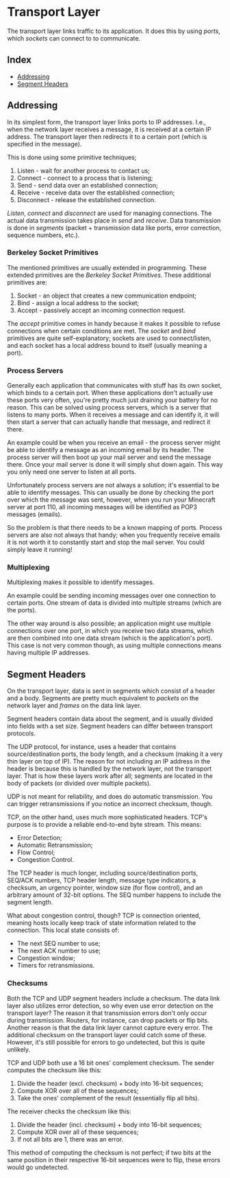 # Transport Layer
The transport layer links traffic to its application. It does this by using *ports*, which *sockets* can connect to to
communicate.

## Index
- [Addressing](#addressing)
- [Segment Headers](#segment-headers)

## Addressing
In its simplest form, the transport layer links ports to IP addresses. I.e., when the network layer receives a message,
it is received at a certain IP address. The transport layer then redirects it to a certain port (which is specified in
the message).

This is done using some primitive techniques;
1. Listen - wait for another process to contact us;
2. Connect - connect to a process that is listening;
3. Send - send data over an established connection;
4. Receive - receive data over the established connection;
5. Disconnect - release the established connection.

*Listen*, *connect* and *disconnect* are used for managing connections. The actual data transmission takes place in *send* and
*receive*. Data transmission is done in *segments* (packet + transmission data like ports, error correction, sequence
numbers, etc.).

### Berkeley Socket Primitives
The mentioned primitives are usually extended in programming. These extended primitives are the *Berkeley Socket
Primitives*. These additional primitives are:
1. Socket - an object that creates a new communication endpoint;
2. Bind - assign a local address to the socket;
3. Accept - passively accept an incoming connection request.

The *accept* primitive comes in handy because it makes it possible to refuse connections when certain conditions are met.
The *socket* and *bind* primitives are quite self-explanatory; sockets are used to connect/listen, and each socket has a
local address bound to itself (usually meaning a port).

### Process Servers
Generally each application that communicates with stuff has its own socket, which binds to a certain port. When these
applications don't actually use these ports very often, you're pretty much just draining your battery for no reason.
This can be solved using process servers, which is a server that listens to many ports. When it receives a message and
can identify it, it will then start a server that can actually handle that message, and redirect it there.

An example could be when you receive an email - the process server might be able to identify a message as an incoming
email by its header. The process server will then boot up your mail server and send the message there. Once your mail
server is done it will simply shut down again. This way you only need one server to listen at all ports.

Unfortunately process servers are not always a solution; it's essential to be able to identify messages. This can
usually be done by checking the port over which the message was sent, however, when you run your Minecraft server at
port 110, all incoming messages will be identified as POP3 messages (emails).

So the problem is that there needs to be a known mapping of ports. Process servers are also not always that handy; when
you frequently receive emails it is not worth it to constantly start and stop the mail server. You could simply leave it
running!

### Multiplexing
Multiplexing makes it possible to identify messages.

An example could be sending incoming messages over one connection to certain ports. One stream of data is divided into
multiple streams (which are the ports).

The other way around is also possible; an application might use multiple connections over one port, in which you receive
two data streams, which are then combined into one data stream (which is the application's port). This case is not very
common though, as using multiple connections means having multiple IP addresses.

## Segment Headers
On the transport layer, data is sent in segments which consist of a header and a body. Segments are pretty much
equivalent to *packets* on the network layer and *frames* on the data link layer.

Segment headers contain data about the segment, and is usually divided into fields with a set size. Segment headers can
differ between transport protocols.

The UDP protocol, for instance, uses a header that contains source/destination ports, the body length, and a checksum
(making it a very thin layer on top of IP). The reason for not including an IP address in the header is because this is
handled by the network layer, not the transport layer. That is how these layers work after all; segments are located in
the body of packets (or divided over multiple packets).

UDP is not meant for reliability, and does do automatic transmission. You can trigger retransmissions if you notice an
incorrect checksum, though.

TCP, on the other hand, uses much more sophisticated headers. TCP's purpose is to provide a reliable end-to-end byte
stream. This means:
- Error Detection;
- Automatic Retransmission;
- Flow Control;
- Congestion Control.

The TCP header is much longer, including source/destination ports, SEQ/ACK numbers, TCP header length, message type
indicators, a checksum, an urgency pointer, window size (for flow control), and an arbitrary amount of 32-bit
options. The SEQ number happens to include the segment length.

What about congestion control, though? TCP is connection oriented, meaning hosts locally keep track of state information
related to the connection. This local state consists of:
- The next SEQ number to use;
- The next ACK number to use;
- Congestion window;
- Timers for retransmissions.

### Checksums
Both the TCP and UDP segment headers include a checksum. The data link layer also utilizes error detection, so why even
use error detection on the transport layer? The reason it that transmission errors don't only occur during transmission.
Routers, for instance, can drop packets or flip bits. Another reason is that the data link layer cannot capture every
error. The additional checksum on the transport layer could catch some of these. However, it's still possible for errors
to go undetected, but this is quite unlikely.

TCP and UDP both use a 16 bit ones' complement checksum. The sender computes the checksum like this:
1. Divide the header (excl. checksum) + body into 16-bit sequences;
2. Compute XOR over all of these sequences;
3. Take the ones' complement of the result (essentially flip all bits).

The receiver checks the checksum like this:
1. Divide the header (incl. checksum) + body into 16-bit sequences;
2. Compute XOR over all of these sequences;
3. If not all bits are 1, there was an error.

This method of computing the checksum is not perfect; if two bits at the same position in their respective 16-bit
sequences were to flip, these errors would go undetected.
